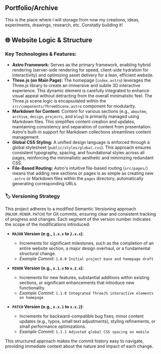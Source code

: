 ## Portfolio/Archive

This is the place where I will storage from now my creations, ideas, experiments, drawings, research, etc. Constatly building it!

## 🌐 Website Logic & Structure

### Key Technologies & Features:

* **Astro Framework:** Serves as the primary framework, enabling hybrid rendering (server-side rendering for speed, client-side hydration for interactivity) and optimizing asset delivery for a lean, efficient website.
* **Three.js (on Main Page):** The homepage (`index.astro`) leverages the Three.js library to create an immersive and subtle 3D interactive experience. This dynamic element is carefully integrated to enhance visual appeal without detracting from the overall minimalistic feel. The Three.js scene logic is encapsulated within the `src/components/ThreeDScene.astro` component for modularity.
* **Markdown for Content:** Content for various sections (e.g., `aboutme`, `archive`, `design`, `projects`, and `blog`) is primarily managed using Markdown files. This simplifies content creation and updates, maintaining consistency and separation of content from presentation. Astro's built-in support for Markdown collections streamlines content management.
* **Global CSS Styling:** A unified design language is enforced through a global stylesheet (`public/styles/global.css`). This approach ensures consistent typography, spacing, and foundational styles across all pages, reinforcing the minimalistic aesthetic and minimizing redundant CSS.
* **File-Based Routing:** Astro's intuitive file-based routing (`src/pages/`) means that adding new sections or pages is as simple as creating new `.astro` or Markdown files within the `pages` directory, automatically generating corresponding URLs.

### 🏷️ Versioning Strategy

This project adheres to a modified Semantic Versioning approach (`MAJOR.MINOR.PATCH`) for Git commits, ensuring clear and consistent tracking of progress and changes. Each segment of the version number indicates the scope of the modifications introduced:

* **`MAJOR` Version (e.g., `1.x.x` to `2.x.x`)**:
    * Increments for significant milestones, such as the completion of an entire website section, a major design overhaul, or a fundamental structural change.
    * *Example Commit:* `1.0.0 Initial project base and homepage draft`

* **`MINOR` Version (e.g., `x.1.x` to `x.2.x`)**:
    * Increments for new features, substantial additions within existing sections, or significant enhancements that introduce new functionality.
    * *Example Commit:* `1.1.0 Integrated ThreeJS interactive elements on homepage`

* **`PATCH` Version (e.g., `x.x.1` to `x.x.2`)**:
    * Increments for backward-compatible bug fixes, minor content updates (e.g., typos, small text adjustments), styling refinements, or small performance optimizations.
    * *Example Commit:* `1.1.1 Adjusted global CSS spacing on mobile`

This structured approach makes the commit history easy to navigate, providing immediate context about the nature and impact of each change.